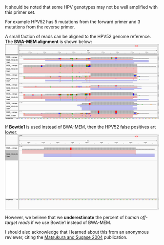 It should be noted that some HPV genotypes may not be well amplified with this primer set.

For example HPV52 has 5 mutations from the forward primer and 3 mutations from the reverse primer.

A small faction of reads can be aligned to the HPV52 genome reference.  The **BWA-MEM alignment** is shown below:
![BWA-MEM L1 Alignment](IGV_BWA-MEM_HPV52-zoom.png "BWA-MEM L1 Alignment")

If **Bowtie1** is used instead of BWA-MEM, then the HPV52 false positives art lower:
![Bowtie1 L1 Alignment](IGV_Bowtie1-HPV52-zoom.png "Bowtie1 L1 Alignment")

However, we believe that we **underestimate** the percent of *human off-target reads* if we use Bowtie1 instead of BWA-MEM.

I should also acknowledge that I learned about this from an anonymous reviewer, citing the [Matsukura and Sugase 2004](https://pubmed.ncbi.nlm.nih.gov/15207629/) publication.
